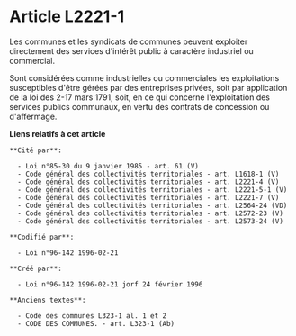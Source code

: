 # Article L2221-1

Les communes et les syndicats de communes peuvent exploiter directement des services d'intérêt public à caractère industriel
ou commercial.

Sont considérées comme industrielles ou commerciales les exploitations susceptibles d'être gérées par des entreprises
privées, soit par application de la loi des 2-17 mars 1791, soit, en ce qui concerne l'exploitation des services publics
communaux, en vertu des contrats de concession ou d'affermage.

**Liens relatifs à cet article**

	**Cité par**:

	  - Loi n°85-30 du 9 janvier 1985 - art. 61 (V)
	  - Code général des collectivités territoriales - art. L1618-1 (V)
	  - Code général des collectivités territoriales - art. L2221-4 (V)
	  - Code général des collectivités territoriales - art. L2221-5-1 (V)
	  - Code général des collectivités territoriales - art. L2221-7 (V)
	  - Code général des collectivités territoriales - art. L2564-24 (VD)
	  - Code général des collectivités territoriales - art. L2572-23 (V)
	  - Code général des collectivités territoriales - art. L2573-24 (V)

	**Codifié par**:

	  - Loi n°96-142 1996-02-21

	**Créé par**:

	  - Loi n°96-142 1996-02-21 jorf 24 février 1996

	**Anciens textes**:

	  - Code des communes L323-1 al. 1 et 2
	  - CODE DES COMMUNES. - art. L323-1 (Ab)
